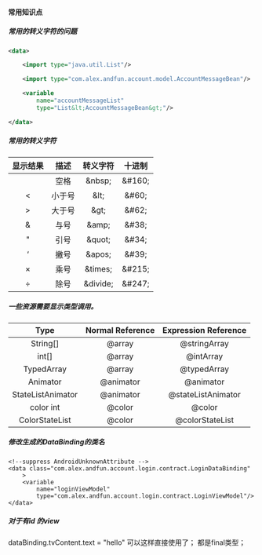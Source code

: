 #### 常用知识点  
##### 常用的转义字符的问题

```XML
<data>

    <import type="java.util.List"/>

    <import type="com.alex.andfun.account.model.AccountMessageBean"/>

    <variable
        name="accountMessageList"
        type="List&lt;AccountMessageBean&gt;"/>

</data>

```

##### 常用的转义字符

显示结果|描述|转义字符|十进制
 |:--------:|:---------:|:-------:|:-------:|
  | | 空格	| \&nbsp;	| \&#160;
<	| 小于号	|\&lt;|	\&#60;
>	| 大于号	|  \&gt;	| \&#62;
&	| 与号	| \&amp;	| \&#38;
"	| 引号	| \&quot;	| \&#34;
‘	| 撇号	| \&apos;	| \&#39;
×	| 乘号	| \&times;	 | \&#215;
÷	| 除号	| \&divide;  | \&#247;

##### 一些资源需要显示类型调用。

Type | Normal Reference | Expression Reference
|:--------:|:---------:|:---------:|
String[]	| @array  	| @stringArray
int[]	        | @array  	| @intArray
TypedArray	| @array  	| @typedArray
Animator	| @animator	 | @animator
StateListAnimator	| @animator	 | @stateListAnimator
color int	| @color	 | @color
ColorStateList	| @color	 | @colorStateList

##### 修改生成的DataBinding的类名  
```
<!--suppress AndroidUnknownAttribute -->
<data class="com.alex.andfun.account.login.contract.LoginDataBinding"
    >
    <variable
        name="loginViewModel"
        type="com.alex.andfun.account.login.contract.LoginViewModel"/>
</data>
```
##### 对于有id 的view  
dataBinding.tvContent.text = "hello"  可以这样直接使用了； 都是final类型；   
